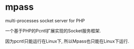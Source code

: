 mpass
=====

multi-processes socket server for PHP

一个基于PHP的Pcntl扩展实现的Socket服务框架.

因为pcntl只能运行在Linux下, 所以Mpass也只能在Linux下运行.
